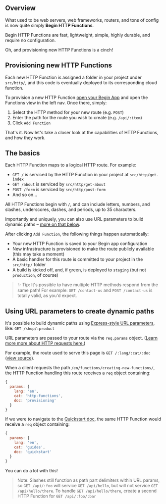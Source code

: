 ## Overview

What used to be web servers, web frameworks, routers, and tons of config is now quite simply **Begin HTTP Functions**.

Begin HTTP Functions are fast, lightweight, simple, highly durable, and require no configuration.

Oh, and provisioning new HTTP Functions is a cinch!


## Provisioning new HTTP Functions

Each new HTTP Function is assigned a folder in your project under `src/http/`, and this code is eventually deployed to its corresponding cloud function.

To provision a new HTTP Function [open your Begin App](https://begin.com) and open the Functions view in the left nav. Once there, simply:
1. Select the HTTP method for your new route (e.g. `POST`)
2. Enter the path for the route you wish to create (e.g. `/api/:item`)
3. Click `Add Function`

That's it. Now let's take a closer look at the capabilities of HTTP Functions, and how they work.


## The basics

Each HTTP Function maps to a logical HTTP route. For example:
- `GET /` is serviced by the HTTP Function in your project at `src/http/get-index`
- `GET /about` is serviced by `src/http/get-about`
- `POST /form` is serviced by `src/http/post-form`
- And so on...

All HTTP Functions begin with `/`, and can include letters, numbers, and slashes, underscores, dashes, and periods, up to 35 characters.

Importantly and uniquely, you can also use URL parameters to build dynamic paths – [more on that below](#using-url-parameters-to-create-dynamic-paths).

After clicking `Add Function`, the following things happen automatically:
- Your new HTTP Function is saved to your Begin app configuration
- New infrastructure is provisioned to make the route publicly available (this may take a moment)
- A basic handler for this route is committed to your project in the `src/http/` folder
- A build is kicked off, and, if green, is deployed to `staging` (but not `production`, of course)

> ✨ Tip: It's possible to have multiple HTTP methods respond from the same path! For example: `GET /contact-us` and `POST /contact-us` is totally valid, as you'd expect.


## Using URL parameters to create dynamic paths

It's possible to build dynamic paths using [Express-style URL parameters](http://expressjs.com/en/guide/routing.html#route-parameters), like: `GET /shop/:product`

URL parameters are passed to your route via the `req.params` object. ([Learn more more about HTTP requests here.](/en/http-functions/api/#requests))

For example, the route used to serve this page is `GET /:lang/:cat/:doc` ([view source](https://github.com/smallwins/docs.begin.com/blob/master/src/http/get-000lang-000cat-000doc/index.js)).

When a client requests the path `/en/functions/creating-new-functions/`, the HTTP Function handling this route receives a `req` object containing:

```js
{
  params: {
    lang: 'en',
    cat: 'http-functions',
    doc: 'provisioning'
  }
}
```

If we were to navigate to the [Quickstart doc](/en/guides/quickstart), the same HTTP Function would receive a `req` object containing:

```js
{
  params: {
    lang: 'en',
    cat: 'guides',
    doc: 'quickstart'
  }
}
```

You can do a lot with this!

> Note: Slashes still function as path part delimiters within URL params, so `GET /api/:foo` will service `GET /api/hello`, but will not service `GET /api/hello/there`.
> To handle `GET /api/hello/there`, create a second HTTP Function for `GET /api/:foo/:bar`
